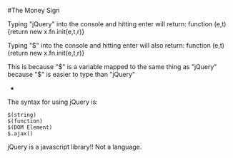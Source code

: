 #The Money Sign

Typing "jQuery" into the console and hitting enter will return: function (e,t){return new x.fn.init(e,t,r)}

Typing "$" into the console and hitting enter will also return: function (e,t){return new x.fn.init(e,t,r)}

This is because "$" is a variable mapped to the same thing as "jQuery" because "$" is easier to type than "jQuery"

-

The syntax for using jQuery is:

```
$(string)
$(function)
$(DOM Element)
$.ajax()
```

jQuery is a javascript library!! Not a language.
